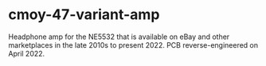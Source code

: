 # cmoy-47-variant-amp
Headphone amp for the NE5532 that is available on eBay and other marketplaces in the late 2010s to present 2022. PCB reverse-engineered on April 2022.
